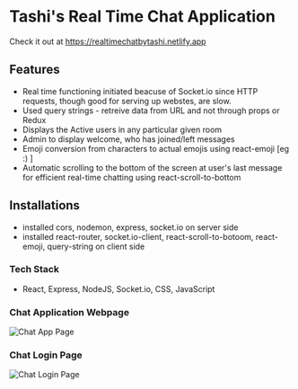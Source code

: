 # Tashi's Real Time Chat Application

Check it out at https://realtimechatbytashi.netlify.app

## Features

- Real time functioning initiated beacuse of Socket.io since HTTP requests, though good for serving up webstes, are slow.
- Used query strings - retreive data from URL and not through props or Redux
- Displays the Active users in any particular given room
- Admin to display welcome, who has joined/left messages
- Emoji conversion from characters to actual emojis using react-emoji [eg :) ]
- Automatic scrolling to the bottom of the screen at user's last message for efficient real-time chatting using react-scroll-to-bottom

## Installations

- installed cors, nodemon, express, socket.io on server side
- installed react-router, socket.io-client, react-scroll-to-botoom, react-emoji, query-string on client side

### Tech Stack

- React, Express, NodeJS, Socket.io, CSS, JavaScript

### Chat Application Webpage

![Chat App Page](chatapp.png)

### Chat Login Page

![Chat Login Page](loginpage.png)
